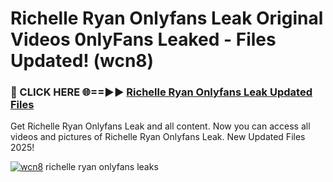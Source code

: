# Richelle Ryan Onlyfans Leak Original Videos 0nlyFans Leaked - Files Updated! (wcn8)

<h3>🔴 CLICK HERE 🌐==►► <a href="https://best4dudes.click/HH4t6V" rel="nofollow">Richelle Ryan Onlyfans Leak Updated Files</a></h3>

Get Richelle Ryan Onlyfans Leak and all content. Now you can access all videos and pictures of Richelle Ryan Onlyfans Leak. New Updated Files 2025!

[![wcn8](https://github.com/user-attachments/assets/8c521d6e-e6e3-4a75-9320-d58ab9d79d5b)](https://best4dudes.click/HH4t6V)
richelle ryan onlyfans leaks